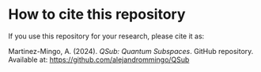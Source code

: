 # How to cite this repository

If you use this repository for your research, please cite it as:

Martinez-Mingo, A. (2024). *QSub: Quantum Subspaces*. GitHub repository. Available at: https://github.com/alejandrommingo/QSub
